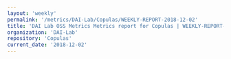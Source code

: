 ```yaml
---
layout: 'weekly'
permalink: '/metrics/DAI-Lab/Copulas/WEEKLY-REPORT-2018-12-02'
title: 'DAI Lab OSS Metrics Metrics report for Copulas | WEEKLY-REPORT-2018-12-02'
organization: 'DAI-Lab'
repository: 'Copulas'
current_date: '2018-12-02'
---
```

